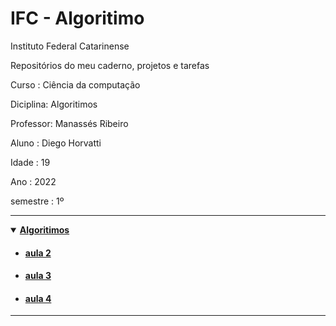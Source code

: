 # IFC - Algoritimo 
Instituto Federal Catarinense

Repositórios do meu caderno, projetos e tarefas

Curso    : Ciência da computação

Diciplina: Algoritimos

Professor: Manassés Ribeiro

Aluno    : Diego Horvatti

Idade    : 19

Ano      : 2022

semestre : 1º

<hr />
<details open>
  <summary><a href="../algoritimos"><b>Algoritimos</b></a></summary>
    <ul>
      <li>
        <h4>
          <a href="./aula_2">
            aula 2
          </a>
        </h4>
      </li>
      <li>
        <h4>
          <a href="./aula_3">
            aula 3
          </a>
        </h4>
      </li>
      <li>
        <h4>
          <a href="./aula_4">
            aula 4
          </a>
        </h4>
      </li>
    </ul>
</details>
<hr />